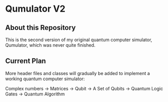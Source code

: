 # Qumulator V2

## About this Repository
This is the second version of my original quantum computer simulator, Qumulator, which was never quite finished.

## Current Plan
More header files and classes will gradually be added to implement a working quantum computer simulator:

Complex numbers -> Matrices -> Qubit -> A Set of Qubits -> Quantum Logic Gates -> Quantum Algorithm

